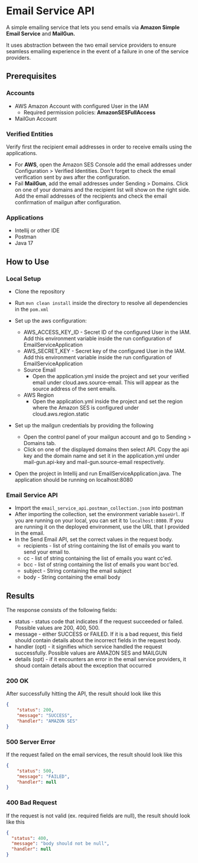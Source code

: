 # Email Service API

A simple emailing service that lets you send emails via **Amazon Simple Email Service** and **MailGun.**

It uses abstraction between the two email service providers to ensure seamless emailing experience in the event of a failure in one of the service providers.

## Prerequisites

### Accounts
* AWS Amazon Account with configured User in the IAM
  * Required permission policies: **AmazonSESFullAccess**
* MailGun Account

### Verified Entities
Verify first the recipient email addresses in order to receive emails using the applications.
* For **AWS**, open the Amazon SES Console add the email addresses under Configuration > Verified Identities. Don't forget to check the email verification sent by aws after the configuration.
* Fail **MailGun**, add the email addresses under Sending > Domains. Click on one of your domains and the recipient list will show on the right side. Add the email addresses of the recipients and check the email confirmation of mailgun after configuration.

### Applications
* Intellij or other IDE
* Postman
* Java 17

## How to Use

### Local Setup
* Clone the repository
* Run ```mvn clean install``` inside the directory to resolve all dependencies in the ```pom.xml```
* Set up the aws configuration:
    * AWS_ACCESS_KEY_ID - Secret ID of the configured User in the IAM. Add this environment variable inside the run configuration of EmailServiceApplication
    * AWS_SECRET_KEY - Secret key of the configured User in the IAM. Add this environment variable inside the run configuration of EmailServiceApplication
    * Source Email
      * Open the application.yml inside the project and set your verified email under cloud.aws.source-email. This will appear as the source address of the sent emails.
    * AWS Region
      * Open the application.yml inside the project and set the region where the Amazon SES is configured under cloud.aws.region.static
  
* Set up the mailgun credentials by providing the following
  * Open the control panel of your mailgun account and go to Sending > Domains tab.
  * Click on one of the displayed domains then select API. Copy the api key and the domain name and set it in the application.yml under mail-gun.api-key and mail-gun.source-email respectively.
* Open the project in Intellij and run EmailServiceApplication.java. The application should be running on localhost:8080
  
### Email Service API
* Import the ```email_service_api.postman_collection.json``` into postman
* After importing the collection, set the environment variable  ```baseUrl```. If you are running on your local, you can set it to ```localhost:8080```. If you are running it on the deployed environment, use the URL that I provided in the email.
* In the Send Email API, set the correct values in the request body.
    * recipients - list of string containing the list of emails you want to send your email to.
    * cc - list of string containing the list of emails you want cc'ed.
    * bcc - list of string containing the list of emails you want bcc'ed.
    * subject - String containing the email subject
    * body - String containing the email body


## Results

The response consists of the following fields:
* status - status code that indicates if the request succeeded or failed. Possible values are 200, 400, 500.
* message - either SUCCESS or FAILED. If it is a bad request, this field should contain details about the incorrect fields in the request body.
* handler (opt) - it signifies which service handled the request successfully. Possible values are AMAZON SES and MAILGUN
* details (opt) - if it encounters an error in the email service providers, it shoud contain details about the exception that occurred


### 200 OK
After successfully hitting the API, the result should look like this

```json
{
    "status": 200,
    "message": "SUCCESS",
    "handler": "AMAZON SES"
}
```

### 500 Server Error
If the request failed on the email services, the result should look like this

```json
{
    "status": 500,
    "message": "FAILED",
    "handler": null
}
```

### 400 Bad Request
If the request is not valid (ex. required fields are null), the result should look like this

```json
{
  "status": 400,
  "message": "body should not be null",
  "handler": null
}
```